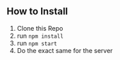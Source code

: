 ## How to Install
1. Clone this Repo
2. run `npm install`
3. run `npm start`
4. Do the exact same for the server